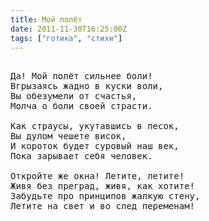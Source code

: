 ```yaml
---
title: Мой полёт
date: 2011-11-30T16:25:00Z
tags: ["готика", "стихи"]
---
```


<pre>

Да! Мой полёт сильнее боли!
Вгрызаясь жадно в куски воли,
Вы обезумели от счастья,
Молча о боли своей страсти.

Как страусы, укутавшись в песок,
Вы дулом чешете висок,
И короток будет суровый наш век,
Пока зарывает себя человек.

Откройте же окна! Летите, летите!
Живя без преград, живя, как хотите!
Забудьте про принципов жалкую стену,
Летите на свет и во след переменам!

</pre>